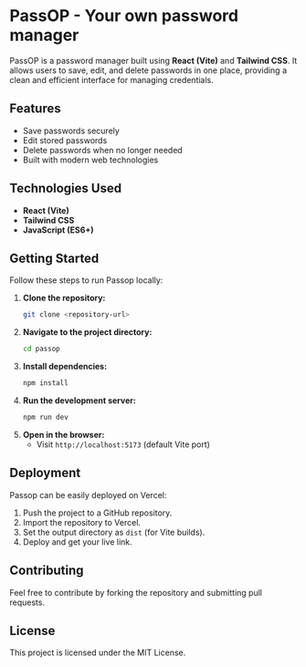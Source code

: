 # PassOP - Your own password manager

PassOP is a password manager built using **React (Vite)** and **Tailwind CSS**. It allows users to save, edit, and delete passwords in one place, providing a clean and efficient interface for managing credentials.

## Features

- Save passwords securely
- Edit stored passwords
- Delete passwords when no longer needed
- Built with modern web technologies

## Technologies Used

- **React (Vite)**
- **Tailwind CSS**
- **JavaScript (ES6+)**

## Getting Started

Follow these steps to run Passop locally:

1. **Clone the repository:**
   ```bash
   git clone <repository-url>
   ```
2. **Navigate to the project directory:**
   ```bash
   cd passop
   ```
3. **Install dependencies:**
   ```bash
   npm install
   ```
4. **Run the development server:**
   ```bash
   npm run dev
   ```
5. **Open in the browser:**
   - Visit `http://localhost:5173` (default Vite port)

## Deployment

Passop can be easily deployed on Vercel:

1. Push the project to a GitHub repository.
2. Import the repository to Vercel.
3. Set the output directory as `dist` (for Vite builds).
4. Deploy and get your live link.

## Contributing

Feel free to contribute by forking the repository and submitting pull requests.

## License

This project is licensed under the MIT License.

